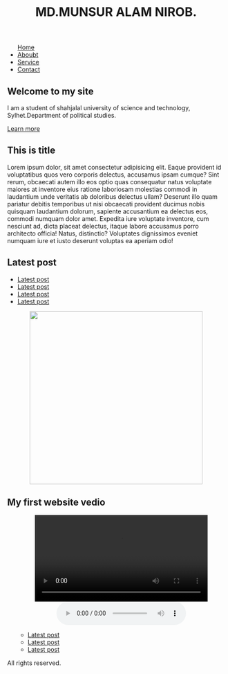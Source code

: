 <!DOCTYPE html>
<html lang="en">

<head>
  <meta charset="UTF-8">
  <meta name="Author" content="MD.MONSUR ALAM NIROB">
  <meta name="viewport" content="width=device-width, initial-scale=1.0">
  <title>Document</title>
  <link rel="stylesheet" href="https://cdnjs.cloudflare.com/ajax/libs/font-awesome/6.4.0/css/all.min.css"
    integrity="sha512-iecdLmaskl7CVkqkXNQ/ZH/XLlvWZOJyj7Yy7tcenmpD1ypASozpmT/E0iPtmFIB46ZmdtAc9eNBvH0H/ZpiBw=="
    crossorigin="anonymous" referrerpolicy="no-referrer" />
  <link rel="stylesheet" href="fontawesome-free-6.4.0-web/css/fontawesome.min.css">

  <!--bostrap icon-->
  <link rel="stylesheet"
    href="https://cdnjs.cloudflare.com/ajax/libs/bootstrap-icons/1.11.3/font/bootstrap-icons.min.css"
    integrity="sha512-dPXYcDub/aeb08c63jRq/k6GaKccl256JQy/AnOq7CAnEZ9FzSL9wSbcZkMp4R26vBsMLFYH4kQ67/bbV8XaCQ=="
    crossorigin="anonymous" referrerpolicy="no-referrer" />



<link rel="stylesheet" href="style.css">
</head>
<body>
<header>
<h1>MD.MUNSUR ALAM NIROB.</h1>
</header>
<nav>
<ul>
<a href="">Home </a></li>
<li><a href="">Aboubt</a></li>
<li><a href="">Service </a></li>
<li><a href="">Contact</a></li>
</ul>
</nav>
<section id="hero">
<h2>
Welcome to my site
</h2>
<p>I am a student of shahjalal university of science and technology, Sylhet.Department of political studies.
</p>
<a href="">Learn more</a>
</section>
<section>
<div>
<h2>This is title</h2>
<p>Lorem ipsum dolor, sit amet consectetur adipisicing elit. Eaque provident id voluptatibus quos vero corporis delectus, accusamus ipsam cumque? Sint rerum, obcaecati autem illo eos optio quas consequatur natus voluptate maiores at inventore eius ratione laboriosam molestias commodi in laudantium unde veritatis ab doloribus delectus ullam? Deserunt illo quam pariatur debitis temporibus ut nisi obcaecati provident ducimus nobis quisquam laudantium dolorum, sapiente accusantium ea delectus eos, commodi numquam dolor amet. Expedita iure voluptate inventore, cum nesciunt ad, dicta placeat delectus, itaque labore accusamus porro architecto officia! Natus, distinctio? Voluptates dignissimos eveniet numquam iure et iusto deserunt voluptas ea aperiam odio!</p>
</div>
<aside>
<h2>Latest post</h2>
<ul>
  <span><li><a href="">Latest post</a></li></span>
  <span><li><a href="">Latest post</a></li></span>
  <span><li><a href="">Latest post</a></li></span>
  <span><li><a href="">Latest post</a></li></span>
</ul>
<center><img class="image" src="bbbb.jpeg" width="400" height="400"></center>
</aside>
<aside class="nir">
<h2>My first website vedio</h2>
<ul>
  <center>
 <video autoplay controls width="400">
  <source src="0811.mp4">
  </video>
  </center>
  <center>
  <audio autoplay controls width="400">
  <source src="GhorGari (ঘরগড) - Lyrical Video - Train Poka Album - HIGHWAY.mp3">
  </audio>
</center>
  <ul>
  <li><a href="">Latest post</a></li>
  <li><a href="">Latest post</a></li>
  <li><a href="">Latest post</a></li>
</ul>
</aside>
</section>
<footer>
<p>
All rights reserved.
</p>
</footer>
</body>
</html>
